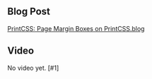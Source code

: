 ## Blog Post

[PrintCSS: Page Margin Boxes on PrintCSS.blog](https://medium.com/printcss/printcss-page-margin-boxes-9b89d3428cf5)

## Video

No video yet. [#1]
